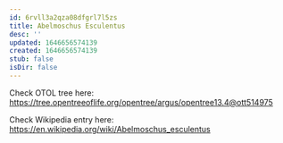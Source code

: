 ```yaml
---
id: 6rvll3a2qza08dfgrl7l5zs
title: Abelmoschus Esculentus
desc: ''
updated: 1646656574139
created: 1646656574139
stub: false
isDir: false
---
```

Check OTOL tree here: https://tree.opentreeoflife.org/opentree/argus/opentree13.4@ott514975


Check Wikipedia entry here: https://en.wikipedia.org/wiki/Abelmoschus_esculentus

